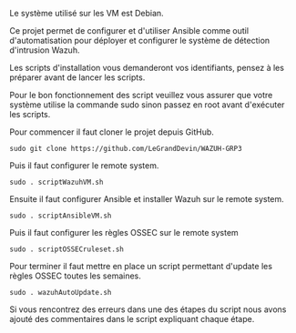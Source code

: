 Le système utilisé sur les VM est Debian.

Ce projet permet de configurer et d'utiliser Ansible comme outil d'automatisation pour déployer et configurer le système de détection d'intrusion Wazuh.

Les scripts d'installation vous demanderont vos identifiants, pensez à les préparer avant de lancer les scripts.

Pour le bon fonctionnement des script veuillez vous assurer que votre système utilise la commande sudo sinon passez en root avant d'exécuter les scripts.

Pour commencer il faut cloner le projet depuis GitHub.
```
sudo git clone https://github.com/LeGrandDevin/WAZUH-GRP3
```

Puis il faut configurer le remote system.

```
sudo . scriptWazuhVM.sh
```

Ensuite il faut configurer Ansible et installer Wazuh sur le remote system.

```
sudo . scriptAnsibleVM.sh
```

Puis il faut configurer les règles OSSEC sur le remote system

```
sudo . scriptOSSECruleset.sh
```

Pour terminer il faut mettre en place un script permettant d'update les règles OSSEC toutes les semaines.

```
sudo . wazuhAutoUpdate.sh
```

Si vous rencontrez des erreurs dans une des étapes du script nous avons ajouté des commentaires dans le script expliquant chaque étape.
